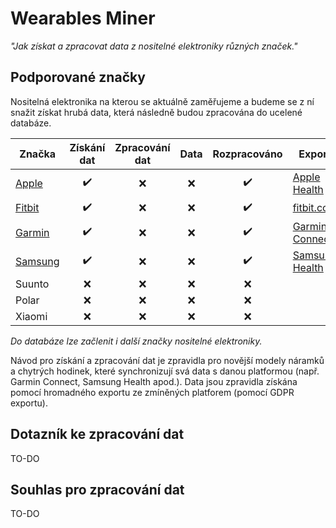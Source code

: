 # Wearables Miner
*"Jak získat a zpracovat data z nositelné elektroniky různých značek."*

## Podporované značky
Nositelná elektronika na kterou se aktuálně zaměřujeme a budeme se z ní snažit získat hrubá data, která následně budou zpracována do ucelené databáze.

|Značka|Získání dat|Zpracování dat|Data|Rozpracováno|Export|
|---|:---:|:---:|:---:|:---:|---|
|[Apple](https://github.com/heidler/wearables-miner/wiki/Apple)|:heavy_check_mark:|:x:|:x:|:heavy_check_mark:|[Apple Health](https://www.apple.com/ios/health/)|
|[Fitbit](https://github.com/heidler/wearables-miner/wiki/Fitbit)|:heavy_check_mark:|:x:|:x:|:heavy_check_mark:|[fitbit.com](https://www.fitbit.com/)|
|[Garmin](https://github.com/heidler/wearables-miner/wiki/Garmin)|:heavy_check_mark:|:x:|:x:|:heavy_check_mark:|[Garmin Connect](https://connect.garmin.com/)|
|[Samsung](https://github.com/heidler/wearables-miner/wiki/Samsung)|:heavy_check_mark:|:x:|:x:|:heavy_check_mark:|[Samsung Health](https://www.samsung.com/global/galaxy/apps/samsung-health/)|
|Suunto|:x:|:x:|:x:|:x:||
|Polar|:x:|:x:|:x:|:x:||
|Xiaomi|:x:|:x:|:x:|:x:||

*Do databáze lze začlenit i další značky nositelné elektroniky.*

Návod pro získání a zpracování dat je zpravidla pro novější modely náramků a chytrých hodinek, které synchronizují svá data s danou platformou (např. Garmin Connect, Samsung Health apod.). Data jsou zpravidla získána pomocí hromadného exportu ze zmíněných platforem (pomocí GDPR exportu).

## Dotazník ke zpracování dat
TO-DO

## Souhlas pro zpracování dat
TO-DO
